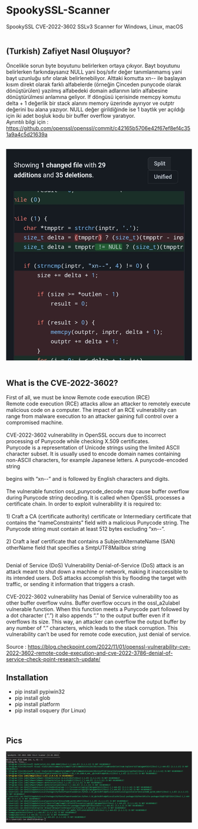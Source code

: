 # SpookySSL-Scanner
SpookySSL CVE-2022-3602 SSLv3 Scanner for Windows, Linux, macOS
<br><br>
<h2>(Turkish) Zafiyet Nasıl Oluşuyor?</h2>
<p>Öncelikle sorun byte boyutunu belirlerken ortaya çıkıyor. Bayt boyutunu belirlerken farkındaysanız NULL yani boş/sıfır değer tanımlanmamış yani bayt uzunluğu sıfır olarak belirlenebiliyor. Alttaki komutta xn-- ile başlayan kısım direkt olarak farklı alfabelerde (örneğin Çinceden punycode olarak dönüştürülen) yazılmış alfabedeki domain adlarının latin alfabesine dönüştürülmesi anlamına geliyor. If döngüsü içerisinde memcpy komutu delta + 1 değerlik bir stack alanını memory üzerinde ayırıyor ve outptr değerini bu alana yazıyor. NULL değer girildiğinde ise 1 baytlık yer açıldığı için iki adet boşluk kodu bir buffer overflow yaratıyor.
<br>
Ayrıntılı bilgi için : <a href="https://github.com/openssl/openssl/commit/c42165b5706e42f67ef8ef4c351a9a4c5d21639a">https://github.com/openssl/openssl/commit/c42165b5706e42f67ef8ef4c351a9a4c5d21639a</a><p>
<br>
<img src="vulncode.jpeg" />
<br><br>
<h2>What is the CVE-2022-3602?</h2>
<p>First of all, we must be know Remote code execution (RCE)
<br>
Remote code execution (RCE) attacks allow an attacker to remotely execute malicious code on a computer. The impact of an RCE vulnerability can range from malware execution to an attacker gaining full control over a compromised machine.
<br><br>
CVE-2022-3602 vulnerability in OpenSSL occurs due to incorrect processing of Punycode while checking X.509 certificates.<br>
Punycode is a representation of Unicode strings using the limited ASCII character subset. It is usually used to encode domain names containing non-ASCII characters, for example Japanese letters. A punycode-encoded string<br><br>
begins with “xn--” and is followed by English characters and digits.<br><br>
The vulnerable function ossl_punycode_decode may cause buffer overflow during Punycode string decoding. It is called when OpenSSL processes a certificate chain. In order to exploit vulnerability it is required to:<br><br>
1) Craft a CA (certificate authority) certificate or Intermediary certificate that contains the “nameConstraints” field with a malicious Punycode string. The Punycode string must contain at least 512 bytes excluding “xn--”.<br><br>
2) Craft a leaf certificate that contains a SubjectAlternateName (SAN) otherName field that specifies a SmtpUTF8Mailbox string<br><br>
 
Denial of Service (DoS) Vulnerability
Denial-of-Service (DoS) attack is an attack meant to shut down a machine or network, making it inaccessible to its intended users. DoS attacks accomplish this by flooding the target with traffic, or sending it information that triggers a crash.
<br><br>
CVE-2022-3602 vulnerability has Denial of Service vulnerability too as other buffer overflow vulns. Buffer overflow occurs in the ossl_a2ulabel vulnerable function. When this function meets a Punycode part followed by a dot character (“.”) it also appends “.” to the output buffer even if it overflows its size.
This way, an attacker can overflow the output buffer by any number of “.” characters, which leads to the stack corruption. This vulnerability can’t be used for remote code execution, just denial of service.
<br><br>
Source : https://blog.checkpoint.com/2022/11/01/openssl-vulnerability-cve-2022-3602-remote-code-execution-and-cve-2022-3786-denial-of-service-check-point-research-update/
</p>
<h2>Installation</h2>
<ul>
<li>pip install pypiwin32</li>
<li>pip install glob</li>
<li>pip install platform</li>
<li>pip install osquery (for Linux)</li>
</ul>
<br>
<h2>Pics</h2>
<img src="spooky.png" />
